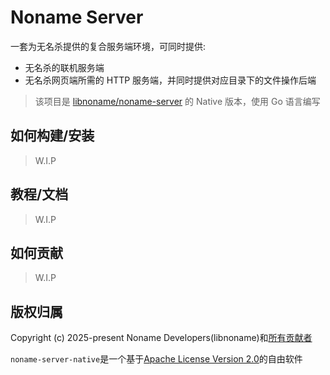 # Noname Server

一套为无名杀提供的复合服务端环境，可同时提供:

- 无名杀的联机服务端
- 无名杀网页端所需的 HTTP 服务端，并同时提供对应目录下的文件操作后端

> 该项目是 [libnoname/noname-server](https://github.com/libnoname/noname-server) 的 Native 版本，使用 Go 语言编写

## 如何构建/安装

> W.I.P

## 教程/文档

> W.I.P

## 如何贡献

> W.I.P

## 版权归属

Copyright (c) 2025-present Noname Developers(libnoname)和[所有贡献者](https://github.com/libnoname/noname-server-native/graphs/contributors)

`noname-server-native`是一个基于[Apache License Version 2.0](https://github.com/libnoname/noname-server-native/blob/main/LICENSE)的自由软件
